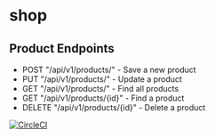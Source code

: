 # shop
## Product Endpoints
* POST "/api/v1/products/" - Save a new product
* PUT  "/api/v1/products/" - Update a product
* GET "/api/v1/products/" - Find all products
* GET "/api/v1/products/{id}" - Find a product
* DELETE "/api/v1/products/{id}" - Delete a product


[![CircleCI](https://circleci.com/gh/pradeepparambil/shop.svg?style=svg)](https://circleci.com/gh/pradeepparambil/shop)





